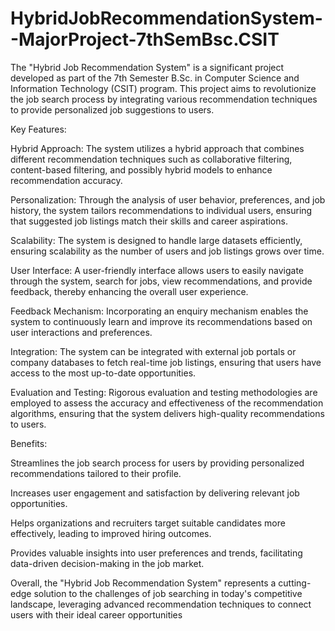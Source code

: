 # HybridJobRecommendationSystem--MajorProject-7thSemBsc.CSIT
The "Hybrid Job Recommendation System" is a significant project developed as part of the 7th Semester B.Sc. in Computer Science and Information Technology (CSIT) program. This project aims to revolutionize the job search process by integrating various recommendation techniques to provide personalized job suggestions to users.


Key Features:

Hybrid Approach: The system utilizes a hybrid approach that combines different recommendation techniques such as collaborative filtering, content-based filtering, and possibly hybrid models to enhance recommendation accuracy.

Personalization: Through the analysis of user behavior, preferences, and job history, the system tailors recommendations to individual users, ensuring that suggested job listings match their skills and career aspirations.

Scalability: The system is designed to handle large datasets efficiently, ensuring scalability as the number of users and job listings grows over time.

User Interface: A user-friendly interface allows users to easily navigate through the system, search for jobs, view recommendations, and provide feedback, thereby enhancing the overall user experience.

Feedback Mechanism: Incorporating an enquiry mechanism enables the system to continuously learn and improve its recommendations based on user interactions and preferences.

Integration: The system can be integrated with external job portals or company databases to fetch real-time job listings, ensuring that users have access to the most up-to-date opportunities.

Evaluation and Testing: Rigorous evaluation and testing methodologies are employed to assess the accuracy and effectiveness of the recommendation algorithms, ensuring that the system delivers high-quality recommendations to users.


Benefits:

Streamlines the job search process for users by providing personalized recommendations tailored to their profile.

Increases user engagement and satisfaction by delivering relevant job opportunities.

Helps organizations and recruiters target suitable candidates more effectively, leading to improved hiring outcomes.

Provides valuable insights into user preferences and trends, facilitating data-driven decision-making in the job market.

Overall, the "Hybrid Job Recommendation System" represents a cutting-edge solution to the challenges of job searching in today's competitive landscape, leveraging advanced recommendation techniques to connect users with their ideal career opportunities
